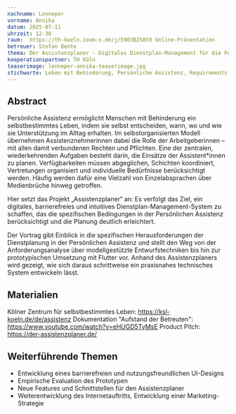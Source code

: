```yaml
---
nachname: Lenneper
vorname: Annika
datum: 2025-07-11
uhrzeit: 12-30
raum:  https://th-koeln.zoom-x.de/j/5903825859 Online-Präsentation
betreuer: Stefan Bente
thema: Der Assistenzplaner - Digitales Dienstplan-Management für die Persönliche Assistenz
kooperationspartner: TH Köln
teaserimage: lenneper-annika-teaserimage.jpg
stichworte: Leben mit Behinderung, Persönliche Assistenz, Requirements Engineering, Menschzentrierte Softwareentwicklung, App-Entwicklung 
---
```


## Abstract

Persönliche Assistenz ermöglicht Menschen mit Behinderung ein selbstbestimmtes Leben, indem sie selbst entscheiden, wann, wo und wie sie Unterstützung im Alltag erhalten. Im selbstorganisierten Modell übernehmen Assistenznehmerinnen dabei die Rolle der Arbeitgeberinnen – mit allen damit verbundenen Rechten und Pflichten. Eine der zentralen, wiederkehrenden Aufgaben besteht darin, die Einsätze der Assistent*innen zu planen. Verfügbarkeiten müssen abgeglichen, Schichten koordiniert, Vertretungen organisiert und individuelle Bedürfnisse berücksichtigt werden. Häufig werden dafür eine Vielzahl von Einzelabsprachen über Medienbrüche hinweg getroffen. 

Hier setzt das Projekt „Assistenzplaner“ an: Es verfolgt das Ziel, ein digitales, barrierefreies und intuitives Dienstplan-Management-System zu schaffen, das die spezifischen Bedingungen in der Persönlichen Assistenz berücksichtigt und die Planung deutlich erleichtert.

Der Vortrag gibt Einblick in die spezifischen Herausforderungen der Dienstplanung in der Persönlichen Assistenz und stellt den Weg von der Anforderungsanalyse über modellgestützte Entwurfstechniken bis hin zur prototypischen Umsetzung mit Flutter vor. Anhand des Assistenzplaners wird gezeigt, wie sich daraus schrittweise ein praxisnahes technisches System entwickeln lässt.

## Materialien
Kölner Zentrum für selbstbestimmtes Leben: https://ksl-koeln.de/de/assistenz
Dokumentation "Aufstand der Betreuten": https://www.youtube.com/watch?v=eHUGD5TyMsE
Product Pitch: https://der-assistenzplaner.de/

## Weiterführende Themen
* Entwicklung eines barrierefreien und nutzungsfreundlichen UI-Designs
* Empirische Evaluation des Prototypen
* Neue Features und Schnittstellen für den Assistenzplaner
* Weiterentwicklung des Internetauftritts, Entwicklung einer Marketing-Strategie
